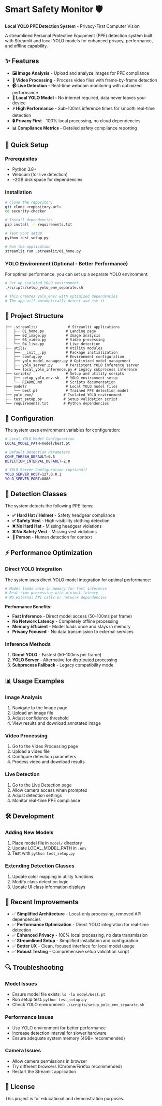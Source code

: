 # Smart Safety Monitor 🛡️

**Local YOLO PPE Detection System** - Privacy-First Computer Vision

A streamlined Personal Protective Equipment (PPE) detection system built with Streamlit and local YOLO models for enhanced privacy, performance, and offline capability.

## ✨ Features

- **🖼️ Image Analysis** - Upload and analyze images for PPE compliance
- **🎥 Video Processing** - Process video files with frame-by-frame detection  
- **📹 Live Detection** - Real-time webcam monitoring with optimized performance
- **🤖 Local YOLO Model** - No internet required, data never leaves your device
- **⚡ High Performance** - Sub-100ms inference times for smooth real-time detection
- **🔒 Privacy First** - 100% local processing, no cloud dependencies
- **📊 Compliance Metrics** - Detailed safety compliance reporting

## 🚀 Quick Setup

### Prerequisites
- Python 3.8+
- Webcam (for live detection)
- ~2GB disk space for dependencies

### Installation
```bash
# Clone the repository
git clone <repository-url>
cd security-checker

# Install dependencies
pip install -r requirements.txt

# Test your setup
python test_setup.py

# Run the application
streamlit run .streamlit/01_home.py
```

### YOLO Environment (Optional - Better Performance)
For optimal performance, you can set up a separate YOLO environment:
```bash
# Set up isolated YOLO environment
./scripts/setup_yolo_env_separate.sh

# This creates yolo_env/ with optimized dependencies
# The app will automatically detect and use it
```

## 📁 Project Structure

```
├── .streamlit/              # Streamlit applications
│   ├── 01_home.py          # Landing page
│   ├── 02_image.py         # Image analysis
│   ├── 03_video.py         # Video processing
│   └── 04_live.py          # Live detection
├── utils/                  # Utility modules
│   ├── __init__.py         # Package initialization
│   ├── config.py           # Environment configuration
│   ├── yolo_model_manager.py # Optimized model management
│   ├── yolo_server.py      # Persistent YOLO inference server
│   └── local_yolo_inference.py # Legacy subprocess inference
├── scripts/                # Setup and utility scripts
│   ├── setup_yolo_env.sh   # YOLO environment setup
│   └── README.md           # Scripts documentation
├── model/                  # Local YOLO model files
│   └── best.pt             # Trained PPE detection model
├── yolo_env/              # Isolated YOLO environment
├── test_setup.py          # Setup validation script
└── requirements.txt       # Python dependencies
```

## 🔧 Configuration

The system uses environment variables for configuration:

```bash
# Local YOLO Model Configuration
LOCAL_MODEL_PATH=model/best.pt

# Default Detection Parameters
CONF_THRESH_DEFAULT=0.5
DETECTION_INTERVAL_DEFAULT=2.0

# YOLO Server Configuration (optional)
YOLO_SERVER_HOST=127.0.0.1
YOLO_SERVER_PORT=8888
```

## 🎯 Detection Classes

The system detects the following PPE items:
- **✅ Hard Hat / Helmet** - Safety headgear compliance
- **✅ Safety Vest** - High-visibility clothing detection
- **❌ No Hard Hat** - Missing headgear violations
- **❌ No Safety Vest** - Missing vest violations
- **👤 Person** - Human detection for context

## ⚡ Performance Optimization

### Direct YOLO Integration
The system uses direct YOLO model integration for optimal performance:

```bash
# Model loads once in memory for fast inference
# Real-time processing with minimal latency
# No external API calls or network dependencies
```

**Performance Benefits:**
- **Fast Inference** - Direct model access (50-100ms per frame)
- **No Network Latency** - Completely offline processing
- **Memory Efficient** - Model loads once and stays in memory
- **Privacy Focused** - No data transmission to external services

### Inference Methods
1. **Direct YOLO** - Fastest (50-100ms per frame)
2. **YOLO Server** - Alternative for distributed processing
3. **Subprocess Fallback** - Legacy compatibility mode

## 📊 Usage Examples

### Image Analysis
1. Navigate to the Image page
2. Upload an image file
3. Adjust confidence threshold
4. View results and download annotated image

### Video Processing
1. Go to the Video Processing page
2. Upload a video file
3. Configure detection parameters
4. Process video and download results

### Live Detection
1. Go to the Live Detection page
2. Allow camera access when prompted
3. Adjust detection settings
4. Monitor real-time PPE compliance

## 🛠️ Development

### Adding New Models
1. Place model file in `model/` directory
2. Update LOCAL_MODEL_PATH in `.env`
3. Test with `python test_setup.py`

### Extending Detection Classes
1. Update color mapping in utility functions
2. Modify class detection logic
3. Update UI class information displays

## 📝 Recent Improvements

- ✅ **Simplified Architecture** - Local-only processing, removed API dependencies
- ✅ **Performance Optimization** - Direct YOLO integration for real-time detection
- ✅ **Enhanced Privacy** - 100% local processing, no data transmission
- ✅ **Streamlined Setup** - Simplified installation and configuration
- ✅ **Better UX** - Clean, focused interface for local model usage
- ✅ **Robust Testing** - Comprehensive setup validation script

## 🔍 Troubleshooting

### Model Issues
- Ensure model file exists: `ls -la model/best.pt`
- Run setup test: `python test_setup.py`
- Check YOLO environment: `./scripts/setup_yolo_env_separate.sh`

### Performance Issues
- Use YOLO environment for better performance
- Increase detection interval for slower hardware
- Ensure adequate system memory (4GB+ recommended)

### Camera Issues
- Allow camera permissions in browser
- Try different browsers (Chrome/Firefox recommended)
- Restart the Streamlit application

## 📄 License

This project is for educational and demonstration purposes. 